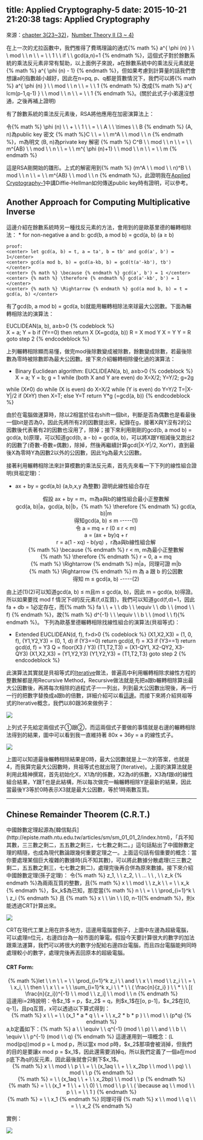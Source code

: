 title: Applied Cryptography-5
date: 2015-10-21 21:20:38
tags: Applied Cryptography
---
來源：[chapter 3(23~32)](http://staff.csie.ncu.edu.tw/yensm/lecture/Cryptography/Chapter-3%20Number%20Theory.pdf)，[Number Theory II (3 ~ 4)](http://web.math.isu.edu.tw/yeh/2013Fall/GE/Lectures/L5/L5.pdf)

在上一次的尤拉函數中，我們推得了費瑪理論的通式{% math %} a^{ \phi (n) } \ \ mod \ \ n \ \ = \ \ 1 \ \ if \ \ gcd(a,n)=1 {% endmath %}，這個式子對於餘數系統的乘法反元素非常有幫助，以上面例子來說，a在餘數系統中的乘法反元素就是{% math %} a^{ \phi (n) - 1} {% endmath %}，但如果考慮到計算量的話我們會想讓a的指數越小越好，因此在n=pq, p、q都是質數情況下，我們可以將{% math %} a^{ \phi (n) } \ \ mod \ \ n \ \ = \ \ 1 {% endmath %} 改成{% math %} a^{ lcm(p-1,q-1) } \ \ mod \ \ n \ \ = \ \ 1 {% endmath %}。(關於此式子小弟還沒想通，之後再補上證明)

有了餘數系統的乘法反元素後，RSA將他應用在加密演算法上：

令{% math %} \phi (n) \ \ + \ \ 1 \ \ = \ \ A \ \ \times \ \ B {% endmath %}
(A, n)為public key
密文 {% math %}C \ \ = \ \ m^A \ \ mod \ \ n {% endmath %}，m為明文
(B, n)為private key
解密 {% math %} C^B \ \ mod \ \ n \ \ = \ \ m^{AB} \ \ mod \ \ n \ \ = \ \ m^{ \phi (n)+1} \ \ mod \ \ n \ \ = \ \ m {% endmath %} 
    
這是RSA剛開始的雛形。上式的解密用到{% math %} (m^A \ \ mod \ \ n)^B \ \ mod \ \ n \ \ = \ \ m^{AB} \ \ mod \ \ n {% endmath %}，此證明我在[Applied Cryptography-1](http://eastl.github.io/2015/09/28/Applied-Cryptography-1/)中講Diffie-Hellman如何傳送public key時有證明，可以參考。

<h2> Another Approach for Computing Multiplicative Inverse </h2>
這邊介紹在餘數系統時另一種找反元素的方法，會用到的是歐基里德的輾轉相除法：
*   for non-negative a and b:
    gcd(b, a mod b) = gcd(a, b)  (a ≥ b)

    proof:
    <center> let gcd(a, b) = t, a = ta', b = tb' and gcd(a', b') = 1</center>
    <center> gcd(a mod b, b) = gcd(a-kb, b) = gcd(t(a'-kb'), tb') </center>
    <center> {% math %} \because {% endmath %} gcd(a', b') = 1 </center>
    <center> {% math %} \therefore {% endmath %} gcd(a'-kb', b') = 1 </center>
    <center> {% math %} \Rightarrow {% endmath %} gcd(a mod b, b) = t = gcd(a, b) </center>

有了gcd(b, a mod b) = gcd(a, b)就能用輾轉相除法來球最大公因數。下面為輾轉相除法的演算法：

EUCLIDEAN(a, b), a≥b>0
{% codeblock %}  
X = a; Y = b
if (Y==0) then return X (X=gcd(a, b))
R = X mod Y
X = Y
Y = R
goto step 2
{% endcodeblock %}

上列輾轉相除顯而易懂，做完mod後除數變成被除數，餘數變成除數，若最後除數為零時被除數即為最大公因數。接下來介紹輾轉相除優化過的演算法：

*   Binary Euclidean algorithm:
    EUCLIDEAN(a, b), a≥b>0
{% codeblock %}
X = a; Y = b; g = 1
while (both X and Y are even) do
    X=X/2; Y=Y/2; g=2g

while (X≠0) do
    while (X is even) do X=X/2
    while (Y is even) do Y=Y/2
    T=|X-Y|/2
    if (X≥Y) then X=T; else Y=T
return Y*g (=gcd(a, b))
{% endcodeblock %}

由於在電腦做運算時，除以2相當於往右shift一個bit，判斷是否為偶數也是看最後一個bit是否為0，因此先將所有2的因數提出來，紀錄在g，接著X與Y沒有2的公因數後代表著有2的因數也沒用了，除掉；接下來利用剛剛的gcd(b, a mod b) = gcd(a, b)原理，可以知道gcd(b, a - b) = gcd(a, b)，可以將X跟Y相減後又跑出2的因數了(奇數-奇數=偶數)，除掉，然後再繼續計算gcd(|X-Y|/2, XorY)，直到最後X為零時Y為因數2以外的公因數，因此Yg為最大公因數。

接著利用輾轉相除法來計算模數的乘法反元素，首先先來看一下下列的線性組合證明(貝祖定理)：
*   ax + by = gcd(a,b)  (a,b,x,y 為整數) 證明此線性組合存在
    
    <center> 假設 ax + by = m，m為a與b的線性組合最小正整數解 </center>
    <center> gcd(a, b)|a，gcd(a, b)|b，{% math %} \therefore {% endmath %} gcd(a, b)|m </center>
    <center> 得知gcd(a, b) ≤ m  -----(1) </center>
    <center> 令 a = mq + r (0 ≤ r < m) </center>
    <center> a = (ax + by)q + r </center> 
    <center> r = a(1 - xq) - b(yq) ，r為a與b線性組合解 </center>
    <center> {% math %} \because {% endmath %} r < m, m為最小正整數解 </center>
    <center> {% math %} \therefore {% endmath %} r = 0, a = mq </center>
    <center> {% math %} \Rightarrow {% endmath %} m|a，同理可證 m|b </center>
    <center> {% math %} \Rightarrow {% endmath %} m 為 a 跟 b 的公因數 </center>
    <center> 得知 m ≤ gcd(a, b) -----(2) </center>

由上述(1)(2)可以知道gcd(a, b) ≤ m且m ≤ gcd(a, b)，因此 m = gcd(a, b)得證。所以如果要找 mod f 情況下d的反元素(f,d互質)，我們可以知道gcd(f,d)=1，因此 fa + db = 1必定存在，而{% math %} fa \ \ + \ \ db \ \ \equiv \ \ db \ \ (mod \ \ f) {% endmath %}，故{% math %} d^{-1} \ \ \equiv \ \ b \ \ (mod \ \ f){% endmath %}。
下列為歐基里德輾轉相除找線性組合的演算法(貝祖等式)：
*   Extended EUCLIDEAN(d, f), f>d>0
    {% codeblock %}
    (X1,X2,X3) = (1, 0, f), (Y1,Y2,Y3) = (0, 1, d)
    if (Y3==0) return gcd(d, f) = X3
    if (Y3==1) return gcd(d, f) = Y3
    Q = floor(X3 / Y3)
    (T1,T2,T3) = (X1-QY1, X2-QY2, X3-QY3)
    (X1,X2,X3) = (Y1,Y2,Y3)
    (Y1,Y2,Y3) = (T1,T2,T3)
    goto step 2
    {% endcodeblock %}   

此演算法其實就是貝祖等式的[Iterative](https://en.wikipedia.org/wiki/Iterative_method)做法，普遍高中利用輾轉相除求線性方程的整數解都是用Recursive Method，Recursive做法就是先把a跟b輾轉相除算出最大公因數後，再將每次相除的過程式子一一列出，列到最大公因數出現後，再一行一行的把數字替換成a跟b的倍數，詳細介紹可以看[這邊](https://ccjou.wordpress.com/2012/11/16/%E5%88%A9%E7%94%A8%E5%9F%BA%E6%9C%AC%E5%88%97%E9%81%8B%E7%AE%97%E5%AF%A6%E7%8F%BE%E6%93%B4%E5%B1%95%E6%AD%90%E5%B9%BE%E9%87%8C%E5%BE%97%E6%BC%94%E7%AE%97%E6%B3%95/)。而接下來將介紹貝祖等式的Iterative概念，我們以80跟36來做例子：

![](/images/pezu.jpg)

上列式子先給定兩個式子①跟②，而這兩個式子要做的事情就是右邊的輾轉相除法得到的結果，圖中可以看到我一直維持著 80x + 36y = a 的線性式子。

![](/images/pezu2.jpg)

上圖可以知道最後輾轉相除結果是0時，最大公因數就是上一次的答案，也就是4，而我算完最大公因數時，貝祖等式也就出現了(Iterative)。上面的演算法就是利用此精神撰寫，首先初始化X，X1為f的係數，X2為d的係數，X3為f跟d的線性組合結果，Y跟T也是此結構，所以每次做完一輪輾轉相除Y是最新的結果，因此當最後Y3等於0時表示X3就是最大公因數，等於1時兩數互質。

<hr>

<h2> Chinese Remainder Theorem (C.R.T.) </h2>
中國餘數定理起源為[韓信點兵](http://episte.math.ntu.edu.tw/articles/sm/sm_01_01_2/index.html)，「兵不知其數，三三數之剩二，五五數之剩三，七七數之剩二。」這句話點出了中國餘數定理的精隨，也成為現代數論跟幾何重要定理之一。上面這句話有個重要的概念：當你要處理某個巨大複雜的數據時(兵不知其數)，可以將此數據分散處理(三三數之剩二，五五數之剩三，七七數之剩二)，處理完後再合併為原來數據。接下來介紹中國餘數定理(孫子定理)：
令{% math %} z_1, \ \ z_2, \ \ ... \ \ , \ \ z_k {% endmath %}為兩兩互質的整數，且{% math %} x \ \ mod \ \ z_k \ \ = \ \ x_k {% endmath %}，$x_k$為已知，那麼當{% math %} n \ \ = \ \ \prod_{i=1}^k \ \ z_i {% endmath %} 且 {% math %} x \ \ \in \ \ [0, n-1]{% endmath %}，則x能透過CRT計算出來。

![](/images/crt.jpg)

CRT在現代工業上用在許多地方，這邊用電腦當例子，上圖中左邊為超級電腦，可以處理n位元，右邊四台為一般市面的筆電。假設今天要計算很大的數字的加法跟乘法運算，我們可以將很大的數字分配給右邊四台電腦，而且四台電腦能夠同時處理較小的數字，處理完後再丟回原本的超級電腦。

<h4>CRT Form:</h4>
<center> {% math %}let \ \ n \ \ = \ \ \prod_{i=1}^k z_i \ \ and \ \ x \ \ mod \ \ z_i \ \ = \ \ x_i, \ \ then \ \ x \ \ = \ \ \sum_{i=1}^k x_i \ \ * \ \ ( \frac{n}{z_i} ) \ \ * \ \ [( \frac{n}{z_i})^{-1} \ \ mod \ \ z_i] \ \ mod \ \ n {% endmath %} </center>
這邊用i=2時說明：令$z_1$ = p，$z_2$ = q，則$x_1$在[o, p-1]，$x_2$在[0, q-1]，且pq互質，x可以透過以下算式得到：
<center> {% math %} x \ \ = \ \ (x_1 * a * q \ \ + \ \ x_2 * b * p ) \ \ mod \ \ (p*q) {% endmath %} </center>
a,b定義如下：{% math %} a \ \ \equiv \ \ q^{-1} (mod \ \ p) \  \ and \  \ b \ \ \equiv \ \ p^{-1} (mod \ \ q)  {% endmath %}
這邊運用到一項概念：(L mod(pq))mod p = L mod p，所以當x mod p時，$x_2$那項會被消掉，但我們的目的是要讓x mod p = $x_1$，因此還需要消掉q，所以我們定義了一個a在mod p底下為q的反元素，因此最後就會只剩下$x_1$。

<center> {% math %} x \ \ mod \ \ p \ \ = \ \ (x_1aq \ \ + \ \ x_2bp \ \ mod \ \ pq) \ \ mod \ \ p  {% endmath %} </center>
<center> {% math %} = \ \ (x_1aq \ \ + \ \ x_2bp) \ \ mod \ \ p {% endmath %} </center>
<center> {% math %} = \ \ (x_1 * 1 \ \ + \ \ 0) \ \ mod \ \ p \ \ ( \because aq \ \ mod \ \ p \ \ = \ \ 1 ) {% endmath %} </center>
<center> {% math %} = \ \ x_1 {% endmath %} 同理可得 {% math %} x \ \ mod \ \ q \ \ = \ \ x_2 {% endmath %} </center>

實例：

![](/images/CRT_example.jpg)
